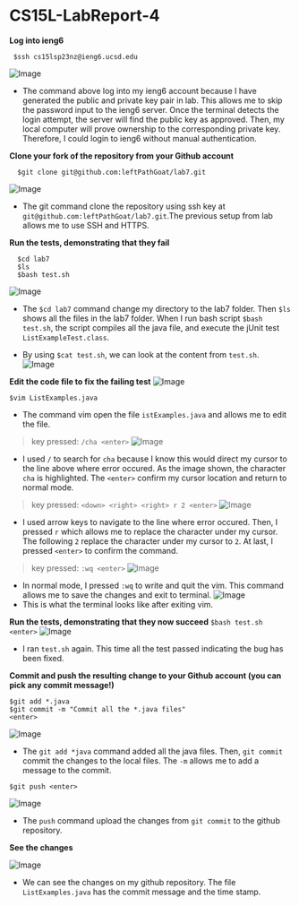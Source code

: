CS15L-LabReport-4
========


**Log into ieng6**
 
 ` $ssh cs15lsp23nz@ieng6.ucsd.edu`
  
 ![Image](LoginToIeng6.jpg)
  
  - The command above log into my ieng6 account because I have generated the public and private key pair in lab. This allows me to skip the password input to the ieng6 server. Once the terminal detects the login attempt, the server will find the public key as approved. Then, my local computer will prove ownership to the corresponding private key. Therefore, I could login to ieng6 without manual authentication.

**Clone your fork of the repository from your Github account**

  ````
    $git clone git@github.com:leftPathGoat/lab7.git
  ````
 ![Image](LoginToIeng6.jpg)
 
  - The git command clone the repository using ssh key at `git@github.com:leftPathGoat/lab7.git`.The previous setup from lab allows me to use SSH and HTTPS.
  
**Run the tests, demonstrating that they fail**
  ````
    $cd lab7 
    $ls
    $bash test.sh
  ````
 ![Image](testFail.jpg)
 
 - The `$cd lab7` command change my directory to the lab7 folder. Then `$ls` shows all the files in the lab7 folder. When I run bash script `$bash test.sh`, the script compiles all the java file, and execute the jUnit test `ListExampleTest.class`. 
 
 - By using `$cat test.sh`, we can look at the content from `test.sh`.  
 ![Image](catTest.jpg)
  
**Edit the code file to fix the failing test**
 ![Image](vimOpen.jpg)
 
````
$vim ListExamples.java
````

- The command vim open the file `istExamples.java` and allows me to edit the file.
> key pressed:
  `/cha <enter>`
  ![Image](search.jpg)
  - I used `/` to search for `cha` because I know this would direct my cursor to the line above where error occured. As the image shown, the character `cha` is highlighted. The `<enter>` confirm my cursor location and return to normal mode. 
  
> key pressed:
  `<down> <right> <right> r 2 <enter>`
  ![Image](r2.jpg)
  - I used arrow keys to navigate to the line where error occured. Then, I pressed `r` which allows me to replace the character under my cursor. The following `2` replace the character under my cursor to `2`. At last, I pressed `<enter>` to confirm the command. 
> key pressed:
  `:wq <enter>`
  ![Image](wq.jpg)
 
  - In normal mode, I pressed `:wq` to write and quit the vim. This command allows me to save the changes and exit to terminal. 
  ![Image](normal.jpg)
  - This is what the terminal looks like after exiting vim.
  
**Run the tests, demonstrating that they now succeed**
  `$bash test.sh <enter>`
  ![Image](testSuccess.jpg)
  
  - I ran `test.sh` again. This time all the test passed indicating the bug has been fixed.
  
**Commit and push the resulting change to your Github account (you can pick any commit message!)**
  ````
  $git add *.java
  $git commit -m "Commit all the *.java files"
  <enter>
  ````
  ![Image](gitaddAndCommit.jpg)
  
  - The `git add *java` command added all the java files. Then, `git commit` commit the changes to the local files. The `-m` allows me to add a message to the commit. 
  
  `$git push <enter>`
  
  ![Image](gitPush.jpg)
  
  - The `push` command upload the changes from `git commit` to the github repository.

**See the changes**
  
  ![Image](github.jpg)
  
  - We can see the changes on my github repository. The file `ListExamples.java` has the commit message and the time stamp.

